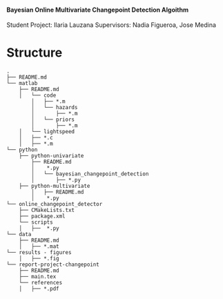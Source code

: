 #### Bayesian Online Multivariate Changepoint Detection Algoithm 
Student Project: Ilaria Lauzana
Supervisors: Nadia Figueroa, Jose Medina

# Structure

```
.
├── README.md
└── matlab
    ├── README.md
    │   └── code
        │   ├── *.m
        │   └── hazards
        │       ├── *.m
        │   └── priors
        │       ├── *.m
    │   └── lightspeed
    │   ├── *.c
    │   ├── *.m
└── python
    ├── python-univariate
        ├── README.md
        │    *.py 
        │   └── bayesian_changepoint_detection
        │       ├── *.py
    ├── python-multivariate
        │   ├── README.md
        │    *.py
└── online_changepoint_detector
    ├── CMakeLists.txt
    ├── package.xml
    └── scripts
    │   ├──  *.py    
└── data
    ├── README.md
    │   ├── *.mat
└── results - figures
    │   ├── *.fig
└── report-project-changepoint
    ├── README.md
    ├── main.tex
    └── references
    │   ├── *.pdf
```

